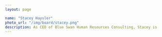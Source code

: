 ```yaml
---
layout: page

name: "Stacey Haysler"
photo_url: "/img/board/stacey.png"
description: As CEO of Blue Swan Human Resources Consulting, Stacey is a business services professional with both corporate and consulting experience in the high tech, legal, recruiting, communications and media, banking, and retail fields. She also conducts training workshops for aspiring consultants, and personnel management workshops for small employers. Stacey is also the Chief Operations Officer of PostgreSQL Experts, Inc., a San Francisco open source software consultancy. She serves as Treasurer of the Django Software Foundation. When not occupied with keeping her businesses running smoothly, Stacey passes her time with reading, watching movies, and doing historical re-enactment.
---
```

